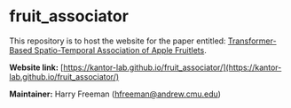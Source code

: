 # fruit_associator

This repository is to host the website for the paper entitled: 
[Transformer-Based Spatio-Temporal Association of Apple Fruitlets](https://kantor-lab.github.io/fruit_associator).

**Website link:** [https://kantor-lab.github.io/fruit_associator/](https://kantor-lab.github.io/fruit_associator/)

**Maintainer:** Harry Freeman ([hfreeman@andrew.cmu.edu](hfreeman@andrew.cmu.edu))
